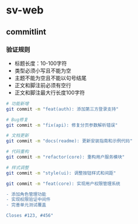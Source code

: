 # sv-web

## commitlint

### 验证规则

- 标题长度：10-100字符
- 类型必须小写且不能为空
- 主题不能为空且不能以句号结尾
- 正文和脚注前必须有空行
- 正文和脚注最大行长度100字符

```bash
# 功能新增
git commit -m "feat(auth): 添加第三方登录支持"

# Bug修复
git commit -m "fix(api): 修复分页参数解析错误"

# 文档更新
git commit -m "docs(readme): 更新安装指南和示例代码"

# 代码重构
git commit -m "refactor(core): 重构用户服务模块"

# 样式调整
git commit -m "style(ui): 调整按钮样式和间距"

git commit -m "feat(core): 实现用户权限管理系统

- 添加角色管理功能
- 实现权限验证中间件
- 完善单元测试覆盖

Closes #123, #456"
```
